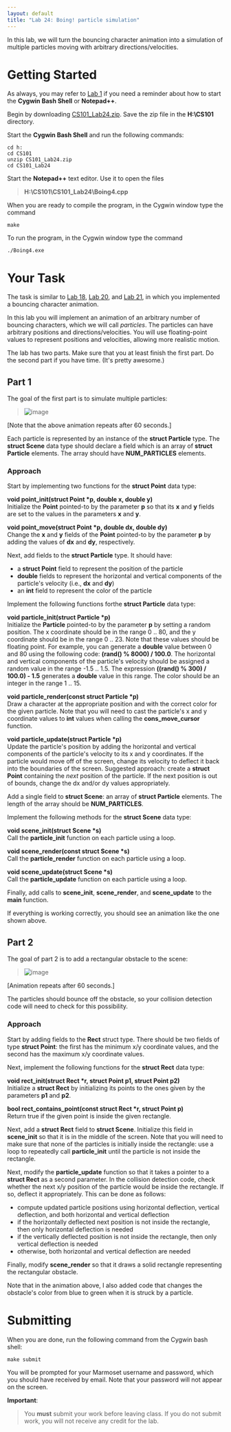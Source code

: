 ```yaml
---
layout: default
title: "Lab 24: Boing! particle simulation"
---
```


In this lab, we will turn the bouncing character animation into a simulation of multiple particles moving with arbitrary directions/velocities.

Getting Started
===============

As always, you may refer to [Lab 1](lab01.html) if you need a reminder about how to start the **Cygwin Bash Shell** or **Notepad++**.

Begin by downloading [CS101\_Lab24.zip](CS101_Lab24.zip). Save the zip file in the **H:\\CS101** directory.

Start the **Cygwin Bash Shell** and run the following commands:

    cd h:
    cd CS101
    unzip CS101_Lab24.zip
    cd CS101_Lab24

Start the **Notepad++** text editor. Use it to open the files

> **H:\\CS101\\CS101\_Lab24\\Boing4.cpp**

When you are ready to compile the program, in the Cygwin window type the command

    make

To run the program, in the Cygwin window type the command

    ./Boing4.exe

Your Task
=========

The task is similar to [Lab 18](lab18.html), [Lab 20](lab20.html), and [Lab 21](lab21.html), in which you implemented a bouncing character animation.

In this lab you will implement an animation of an arbitrary number of bouncing characters, which we will call *particles*. The particles can have arbitrary positions and directions/velocities. You will use floating-point values to represent positions and velocities, allowing more realistic motion.

The lab has two parts. Make sure that you at least finish the first part. Do the second part if you have time. (It's pretty awesome.)

Part 1
------

The goal of the first part is to simulate multiple particles:

> ![image](images/lab24/particles.gif)

[Note that the above animation repeats after 60 seconds.]

Each particle is represented by an instance of the **struct Particle** type. The **struct Scene** data type should declare a field which is an array of **struct Particle** elements. The array should have **NUM\_PARTICLES** elements.

### Approach

Start by implementing two functions for the **struct Point** data type:

**void point\_init(struct Point \*p, double x, double y)**  
Initialize the **Point** pointed-to by the parameter **p** so that its **x** and **y** fields are set to the values in the parameters **x** and **y**.

**void point\_move(struct Point \*p, double dx, double dy)**  
Change the **x** and **y** fields of the **Point** pointed-to by the parameter **p** by adding the values of **dx** and **dy**, respectively.

Next, add fields to the **struct Particle** type. It should have:

-   a **struct Point** field to represent the position of the particle
-   **double** fields to represent the horizontal and vertical components of the particle's velocity (i.e., **dx** and **dy**)
-   an **int** field to represent the color of the particle

Implement the following functions forthe **struct Particle** data type:

**void particle\_init(struct Particle \*p)**  
Initialize the **Particle** pointed-to by the parameter **p** by setting a random position. The x coordinate should be in the range 0 .. 80, and the y coordinate should be in the range 0 .. 23. Note that these values should be floating point. For example, you can generate a **double** value between 0 and 80 using the following code: **(rand() % 8000) / 100.0**. The horizontal and vertical components of the particle's velocity should be assigned a random value in the range -1.5 .. 1.5. The expression **((rand() % 300) / 100.0) - 1.5** generates a **double** value in this range. The color should be an integer in the range 1 .. 15.

**void particle\_render(const struct Particle \*p)**  
Draw a character at the appropriate position and with the correct color for the given particle. Note that you will need to cast the particle's x and y coordinate values to **int** values when calling the **cons\_move\_cursor** function.

**void particle\_update(struct Particle \*p)**  
Update the particle's position by adding the horizontal and vertical components of the particle's velocity to its x and y coordinates. If the particle would move off of the screen, change its velocity to deflect it back into the boundaries of the screen. Suggested approach: create a **struct Point** containing the *next* position of the particle. If the next position is out of bounds, change the dx and/or dy values appropriately.

Add a single field to **struct Scene**: an array of **struct Particle** elements. The length of the array should be **NUM\_PARTICLES**.

Implement the following methods for the **struct Scene** data type:

**void scene\_init(struct Scene \*s)**  
Call the **particle\_init** function on each particle using a loop.

**void scene\_render(const struct Scene \*s)**  
Call the **particle\_render** function on each particle using a loop.

**void scene\_update(struct Scene \*s)**  
Call the **particle\_update** function on each particle using a loop.

Finally, add calls to **scene\_init**, **scene\_render**, and **scene\_update** to the **main** function.

If everything is working correctly, you should see an animation like the one shown above.

Part 2
------

The goal of part 2 is to add a rectangular obstacle to the scene:

> ![image](images/lab24/particlesWithObstacle.gif)

[Animation repeats after 60 seconds.]

The particles should bounce off the obstacle, so your collision detection code will need to check for this possibility.

### Approach

Start by adding fields to the **Rect** struct type. There should be two fields of type **struct Point**: the first has the minimum x/y coordinate values, and the second has the maximum x/y coordinate values.

Next, implement the following functions for the **struct Rect** data type:

**void rect\_init(struct Rect \*r, struct Point p1, struct Point p2)**  
Initialize a **struct Rect** by initializing its points to the ones given by the parameters **p1** and **p2**.

**bool rect\_contains\_point(const struct Rect \*r, struct Point p)**  
Return true if the given point is inside the given rectangle.

Next, add a **struct Rect** field to **struct Scene**. Initialize this field in **scene\_init** so that it is in the middle of the screen. Note that you will need to make sure that none of the particles is initially inside the rectangle: use a loop to repeatedly call **particle\_init** until the particle is not inside the rectangle.

Next, modify the **particle\_update** function so that it takes a pointer to a **struct Rect** as a second parameter. In the collision detection code, check whether the next x/y position of the particle would be inside the rectangle. If so, deflect it appropriately. This can be done as follows:

-   compute updated particle positions using horizontal deflection, vertical deflection, and both horizontal and vertical deflection
-   if the horizontally deflected next position is not inside the rectangle, then only horizontal deflection is needed
-   if the vertically deflected position is not inside the rectangle, then only vertical deflection is needed
-   otherwise, both horizontal and vertical deflection are needed

Finally, modify **scene\_render** so that it draws a solid rectangle representing the rectangular obstacle.

Note that in the animation above, I also added code that changes the obstacle's color from blue to green when it is struck by a particle.

Submitting
==========

When you are done, run the following command from the Cygwin bash shell:

    make submit

You will be prompted for your Marmoset username and password, which you should have received by email. Note that your password will not appear on the screen.

**Important**:

> You **must** submit your work before leaving class. If you do not submit work, you will not receive any credit for the lab.
